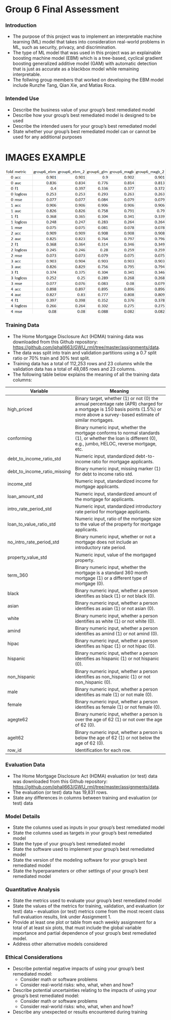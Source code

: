 # Group 6 Final Assessment 

### Introduction
* The purpose of this project was to implement an interpretable machine learning (ML) model that takes into consideration real-world problems in ML, such as security, privacy, and discrimination.
* The type of ML model that was used in this project was an explainable boosting machine model (EBM) which is a tree-based, cyclical gradient boosting generalized additive model (GAM) with automatic detection that is just as accurate as a blackbox model while remaining interpretable. 
* The follwing group members that worked on developing the EBM model include Runzhe Tang, Qian Xie, and Matias Roca. 

### Intended Use
* Describe the business value of your group’s best remediated model
* Describe how your group’s best remediated model is designed to be used
* Describe the intended users for your group’s best remediated model
* State whether your group’s best remediated model can or cannot be used for any additional
purposes

# IMAGES EXAMPLE
![](images/demo.png)


### Training Data
* The Home Mortgage Disclosure Act (HDMA) training data was downloaded from this Github repository: https://github.com/jphall663/GWU_rml/tree/master/assignments/data.
* The data was split into train and validation partitions using a 0.7 split ratio or 70% train and 30% test split. 
* Training data has a total of 112,253 rows and 23 columns while the validation data has a total of 48,085 rows and 23 columns. 
* The following table below explains the meaning of all the training data columns: 

Variable  | Meaning
------------- | -------------
high_priced  | Binary target, whether (1) or not (0) the annual percentage rate (APR) charged for a mortgage is 150 basis points (1.5%) or more above a survey-based estimate of similar mortgages. 
conforming  | Binary numeric input, whether the mortgage conforms to normal standards (1), or whether the loan is different (0), e.g., jumbo, HELOC, reverse mortgage, etc.
debt_to_income_ratio_std  | Numeric input, standardized debt-to-income ratio for mortgage applicants.
debt_to_income_ratio_missing  | Binary numeric input, missing marker (1) for debt to income ratio std.
income_std  | Numeric input, standardized income for mortgage applicants.
loan_amount_std  | Numeric input, standardized amount of the mortgage for applicants.
intro_rate_period_std  | Numeric input, standardized introductory rate period for mortgage applicants.
loan_to_value_ratio_std  | Numeric input, ratio of the mortgage size to the value of the property for mortgage applicants.
no_intro_rate_period_std  | Binary numeric input, whether or not a mortgage does not include an introductory rate period.
property_value_std  | Numeric input, value of the mortgaged property.
term_360  |  Binary numeric input, whether the mortgage is a standard 360 month mortgage (1) or a different type of mortgage (0).
black | Binary numeric input, whether a person identifies as black (1) or not black (0). 
asian | Binary numeric input, whether a person identifies as asian (1) or not asian (0). 
white | Binary numeric input, whether a person identifies as white (1) or not white (0). 
amind | Binary numeric input, whether a person identifies as amind (1) or not amind (0). 
hipac | Binary numeric input, whether a person identifies as hipac (1) or not hipac (0). 
hispanic | Binary numeric input, whether a person identifies as hispanic (1) or not hispanic (0). 
non_hispanic | Binary numeric input, whether a person identifies as non_hispanic (1) or not non_hispanic (0). 
male | Binary numeric input, whether a person identifies as male (1) or not male (0). 
female | Binary numeric input, whether a person identifies as female (1) or not female (0). 
agegte62 | Binary numeric input, whether a person is over the age of 62 (1) or not over the age of 62 (0). 
agelt62 | Binary numeric input, whether a person is below the age of 62 (1) or not below the age of 62 (0). 
row_id | Identification for each row. 

### Evaluation Data 
* The Home Mortgage Disclosure Act (HDMA) evaluation (or test) data was downloaded from this Github repository: https://github.com/jphall663/GWU_rml/tree/master/assignments/data.
* The evaluation (or test) data has 19,831 rows. 
* State any differences in columns between training and evaluation (or test) data

### Model Details
* State the columns used as inputs in your group’s best remediated model
* State the columns used as targets in your group’s best remediated model
* State the type of your group’s best remediated model
* State the software used to implement your group’s best remediated model
* State the version of the modeling software for your group’s best remediated model
* State the hyperparameters or other settings of your group’s best remediated model

### Quantitative Analysis
* State the metrics used to evaluate your group’s best remediated model
* State the values of the metrics for training, validation, and evaluation (or test) data – evaluation (or test) metrics come from the most recent class full evaluation results, link under Assignment 1.
* Provide at least one plot or table from each weekly assignment for a total of at least six plots,
that must include the global variable importance and partial dependence of your group’s best
remediated model.
* Address other alternative models considered

### Ethical Considerations
* Describe potential negative impacts of using your group’s best remediated model:
    * Consider math or software problems
    * Consider real-world risks: who, what, when and how?
* Describe potential uncertainties relating to the impacts of using your group’s best remediated
model:
  * Consider math or software problems
  * Consider real-world risks: who, what, when and how?
* Describe any unexpected or results encountered during training
